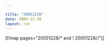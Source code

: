 ```yaml
---

title: "20051228"
date: 2005-12-28
layout: rut
---
```


[[!map pages="20051228/* and ! 20051228/*/*"]]

